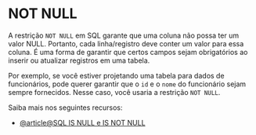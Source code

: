 # NOT NULL

A restrição `NOT NULL` em SQL garante que uma coluna não possa ter um valor NULL. Portanto, cada linha/registro deve conter um valor para essa coluna. É uma forma de garantir que certos campos sejam obrigatórios ao inserir ou atualizar registros em uma tabela.

Por exemplo, se você estiver projetando uma tabela para dados de funcionários, pode querer garantir que o `id` e o `nome` do funcionário sejam sempre fornecidos. Nesse caso, você usaria a restrição `NOT NULL`.

Saiba mais nos seguintes recursos:

- [@article@SQL IS NULL e IS NOT NULL](https://www.programiz.com/sql/is-null-not-null)
